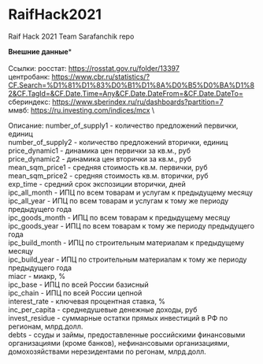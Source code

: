 # RaifHack2021
Raif Hack 2021 Team Sarafanchik repo

**Внешние данные*** \
\
Ссылки:
 росстат: https://rosstat.gov.ru/folder/13397 \
 центробанк: https://www.cbr.ru/statistics/?CF.Search=%D1%81%D1%83%D0%B1%D1%8A%D0%B5%D0%BA%D1%82&CF.TagId=&CF.Date.Time=Any&CF.Date.DateFrom=&CF.Date.DateTo= \
 сбериндекс: https://www.sberindex.ru/ru/dashboards?partition=7 \
 ммвб: https://ru.investing.com/indices/mcx
 \

Описание:
 number_of_supply1	- количество предложений первички, единиц \
 number_of_supply2	- количество предложений вторички, единиц \
 price_dynamic1 - динамика цен первички за кв.м., руб \
 price_dynamic2 - динамика цен вторички за кв.м., руб \
 mean_sqm_price1	- средняя стоимость кв.м. первички, руб \
 mean_sqm_price2	- средняя стоимость кв.м. вторички, руб \
 exp_time	- средний срок экспозиции вторички, дней \
 ipc_all_month	- ИПЦ по всем товарам и услугам к предыдущему месяцу \
 ipc_all_year	- ИПЦ по всем товарам и услугам к тому же периоду предыдущего года \
 ipc_goods_month	- ИПЦ по всем товарам к предыдущему месяцу \
 ipc_goods_year	- ИПЦ по всем товарам к тому же периоду предыдущего года \
 ipc_build_month	- ИПЦ по строительным материалам к предыдущему месяцу \
 ipc_build_year	- ИПЦ по строительным материалам к тому же периоду предыдущего года \
 miacr	- миакр, % \
 ipc_base	- ИПЦ по всей России базисный \
 ipc_chain	- ИПЦ по всей России цепной \
 interest_rate	- ключевая процентная ставка, % \
 inc_per_capita	- среднедушевые денежные доходы, руб \
 invest_residue	- суммарные остатки прямых инвестиций в РФ по регионам, млрд.долл. \
 debts	- ссуды и займы, предоставленные российскими финансовыми организациями (кроме банков), нефинансовыми организациями, домохозяйствами нерезидентами по регонам, млрд.долл.
